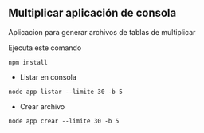 ## Multiplicar aplicación de consola

Aplicacion para generar archivos de tablas de
multiplicar


Ejecuta este comando

```
npm install
```

* Listar en consola

```
node app listar --limite 30 -b 5
```

* Crear archivo

```
node app crear --limite 30 -b 5
```